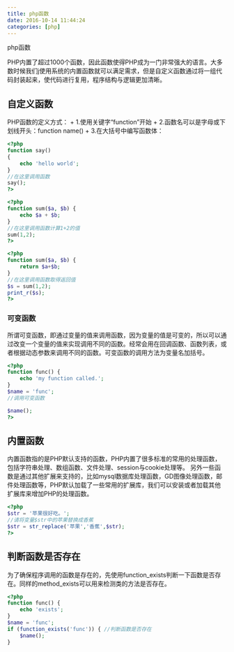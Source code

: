 ```yaml
---
title: php函数
date: 2016-10-14 11:44:24
categories: [php]
---
```

php函数
<!-- more -->
PHP内置了超过1000个函数，因此函数使得PHP成为一门非常强大的语言。大多数时候我们j使用系统的内置函数就可以满足需求，但是自定义函数通过将一组代码封装起来，使代码进行复用，程序结构与逻辑更加清晰。

<h2>自定义函数</h2>
PHP函数的定义方式：
+ 1.使用关键字“function”开始
+ 2.函数名可以是字母或下划线开头：function name()
+ 3.在大括号中编写函数体：

```php
<?php
function say()
{
    echo 'hello world';
}
//在这里调用函数
say();
?>

<?php
function sum($a, $b) {
    echo $a + $b;
}
//在这里调用函数计算1+2的值
sum(1,2);
?>

<?php
function sum($a, $b) {
    return $a+$b;
}
//在这里调用函数取得返回值
$s = sum(1,2);
print_r($s);
?>
```

<h3>可变函数</h3>
所谓可变函数，即通过变量的值来调用函数，因为变量的值是可变的，所以可以通过改变一个变量的值来实现调用不同的函数。经常会用在回调函数、函数列表，或者根据动态参数来调用不同的函数。可变函数的调用方法为变量名加括号。

```php
<?php
function func() {
    echo 'my function called.';
}
$name = 'func';
//调用可变函数

$name();
?>
```

<h2>内置函数</h2>
内置函数指的是PHP默认支持的函数，PHP内置了很多标准的常用的处理函数，包括字符串处理、数组函数、文件处理、session与cookie处理等。
另外一些函数是通过其他扩展来支持的，比如mysql数据库处理函数，GD图像处理函数，邮件处理函数等，PHP默认加载了一些常用的扩展库，我们可以安装或者加载其他扩展库来增加PHP的处理函数。

```php
<?php
$str = '苹果很好吃。';
//请将变量$str中的苹果替换成香蕉
$str = str_replace('苹果','香蕉',$str);
?>
```

<h2>判断函数是否存在</h2>
为了确保程序调用的函数是存在的，先使用function_exists判断一下函数是否存在。同样的method_exists可以用来检测类的方法是否存在。

```php
<?php
function func() {
    echo 'exists';
}
$name = 'func';
if (function_exists('func')) { //判断函数是否存在
    $name();
}
```













<!--<img src="/images/6.png" width="800" height="263" />-->
<!--<font color=#FF6666></font>-->
